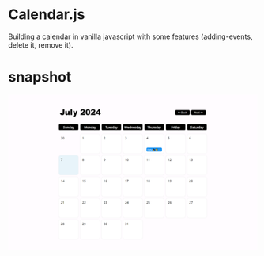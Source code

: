 # Calendar.js

Building a calendar in vanilla javascript with some features (adding-events, delete it, remove it).

# snapshot

<img src="./calendarSanpshot.png">
